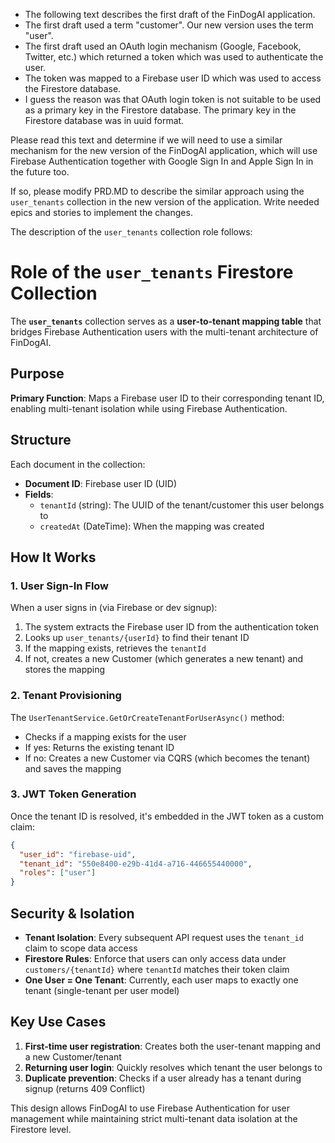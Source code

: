 - The following text describes the first draft of the FinDogAI application.
- The first draft used a term "customer". Our new version uses the term "user".
- The first draft used an OAuth login mechanism (Google, Facebook, Twitter, etc.) which returned a token which was used to authenticate the user.
- The token was mapped to a Firebase user ID which was used to access the Firestore database.
- I guess the reason was that OAuth login token is not suitable to be used as a primary key in the Firestore database.
The primary key in the Firestore database was in uuid format.

Please read this text and determine if we will need to use a similar mechanism for the new version of the FinDogAI application, which will use Firebase Authentication together with Google Sign In and Apple Sign In in the future too.

If so, please modify PRD.MD to describe the similar approach using the `user_tenants` collection in the new version of the application.
Write needed epics and stories to implement the changes.

The description of the `user_tenants` collection role follows:

# Role of the `user_tenants` Firestore Collection

The **`user_tenants`** collection serves as a **user-to-tenant mapping table** that bridges Firebase Authentication users with the multi-tenant architecture of FinDogAI.

## Purpose

**Primary Function**: Maps a Firebase user ID to their corresponding tenant ID, enabling multi-tenant isolation while using Firebase Authentication.

## Structure

Each document in the collection:
- **Document ID**: Firebase user ID (UID)
- **Fields**:
  - `tenantId` (string): The UUID of the tenant/customer this user belongs to
  - `createdAt` (DateTime): When the mapping was created

## How It Works

### 1. **User Sign-In Flow**
When a user signs in (via Firebase or dev signup):
1. The system extracts the Firebase user ID from the authentication token
2. Looks up `user_tenants/{userId}` to find their tenant ID
3. If the mapping exists, retrieves the `tenantId`
4. If not, creates a new Customer (which generates a new tenant) and stores the mapping

### 2. **Tenant Provisioning**
The `UserTenantService.GetOrCreateTenantForUserAsync()` method:
- Checks if a mapping exists for the user
- If yes: Returns the existing tenant ID
- If no: Creates a new Customer via CQRS (which becomes the tenant) and saves the mapping

### 3. **JWT Token Generation**
Once the tenant ID is resolved, it's embedded in the JWT token as a custom claim:
```json
{
  "user_id": "firebase-uid",
  "tenant_id": "550e8400-e29b-41d4-a716-446655440000",
  "roles": ["user"]
}
```

## Security & Isolation

- **Tenant Isolation**: Every subsequent API request uses the `tenant_id` claim to scope data access
- **Firestore Rules**: Enforce that users can only access data under `customers/{tenantId}` where `tenantId` matches their token claim
- **One User = One Tenant**: Currently, each user maps to exactly one tenant (single-tenant per user model)

## Key Use Cases

1. **First-time user registration**: Creates both the user-tenant mapping and a new Customer/tenant
2. **Returning user login**: Quickly resolves which tenant the user belongs to
3. **Duplicate prevention**: Checks if a user already has a tenant during signup (returns 409 Conflict)

This design allows FinDogAI to use Firebase Authentication for user management while maintaining strict multi-tenant data isolation at the Firestore level.
